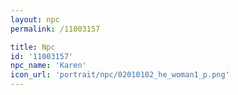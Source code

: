 ```yaml
---
layout: npc
permalink: /11003157

title: Npc
id: '11003157'
npc_name: 'Karen'
icon_url: 'portrait/npc/02010102_he_woman1_p.png'
---
```

